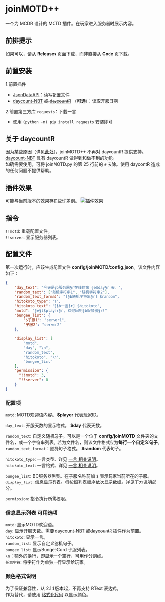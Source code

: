 # joinMOTD++  
一个为 MCDR 设计的 MOTD 插件。在玩家进入服务器时展示内容。  

## 前排提示
如果可以，请从 **Releases** 页面下载，而非直接从 **Code** 页下载。

## 前置安装
1.前置插件
- [JsonDataAPI](https://github.com/zhang-anzhi/MCDReforgedPlugins/blob/master/JsonDataAPI)：读写配置文件 
- [daycount-NBT](https://github.com/eagle3236/daycount-NBT) ~~或 [daycountR](https://github.com/Van-Involution/DayCountR)~~ （**可选**）：读取开服日期  

2.前置第三方库 `requests`：下载一言
- 使用 `(python -m) pip install requests` 安装即可

## 关于 daycountR
因为某些原因（详见[此处](https://github.com/eagle3236/daycount-NBT#%E5%90%90%E6%A7%BD)），joinMOTD++ 不再对 daycountR 提供支持。  
[daycount-NBT](https://github.com/eagle3236/daycount-NBT) 具有 daycountR 做得到和做不到的功能。  
如确需要使用，可将 joinMOTD.py 的第 25 行前的 `#` 去除。使用 daycontR 造成的任何问题不提供帮助。

## 插件效果
可能与当前版本的效果存在些许差别。
![插件效果](https://ftp.bmp.ovh/imgs/2021/02/7101604f12ce5a99.png)

## 指令
`!!motd`: 重载配置文件。  
`!!server`: 显示服务器列表。

## 配置文件
第一次运行时，应该生成配置文件 **config/joinMOTD/config.json**。该文件内容如下：
```json
{
    "day_text": "今天是§b服务器§r在线的第 §e$day§r 天。",
    "random_text": ["随机字符串1", "随机字符串2"],
    "random_text_format": "[§b随机字符串§r] $random",
    "hitokoto_type": "a",
    "hitokoto_text": "[§b一言§r] $hitokoto",
    "motd": "§e§l$player§r, 欢迎回到§b服务器§r!" ,
    "bungee_list": {
        "$子服1": "server1", 
        "子服2": "server2"
    },
    
    "display_list": [
        "motd",
        "day", "\n",
        "random_text",
        "hitokoto", "\n",
        "bungee_list"
    ],
    "permission": {
      "!!motd": 3,
      "!!server": 0
    }
}
```

### 配置项
`motd`: MOTD欢迎语内容。 **$player** 代表玩家ID。  
 
`day_text`: 开服天数的显示格式。 **$day** 代表天数。  

`random_text`: 自定义随机句子。可以是一个位于 **config/joinMOTD** 文件夹的文件名，或一个字符串列表。若为文件名，则该文件格式应为**每行一个自定义句子**。  
`random_text_format`：随机句子格式。 **$random** 代表句子。

`hitokoto_type`: 一言类型。详见 [一言 相关说明](Hitokoto.md)。  
`hitokoto_text`: 一言格式。详见 [一言 相关说明](Hitokoto.md)。
  
`bungee_list`: BC服务器列表。在子服名称前加 `$` 表示玩家当前所在的子服。  
`display_list`: 信息显示列表。将按照列表顺序依次显示数据。详见下方说明部分。

`permission`: 指令执行所需权限。


### 信息显示列表 可用选项
`motd`: 显示MOTD欢迎语。  
`day`: 显示开服天数。需要 [daycount-NBT](https://github.com/eagle3236/daycount-NBT) ~~或[daycountR](https://github.com/Van-Involution/DayCountR)~~ 插件作为前置。  
`hitokoto`: 显示一言。  
`random_list`: 显示自定义随机句子。  
`bungee_list`: 显示BungeeCord 子服列表。  
`\n`：额外的换行，即显示一个空行，可用作分割线。  
`任意字符`: 将字符作为单独一行显示给玩家。


### 颜色格式说明
为了保证兼容性，从 2.1.1 版本起，不再支持 RText 表达式。  
作为替代，请使用 [格式化代码](https://minecraft.fandom.com/zh/wiki/%E6%A0%BC%E5%BC%8F%E5%8C%96%E4%BB%A3%E7%A0%81?variant=zh-sg) 以显示颜色。
